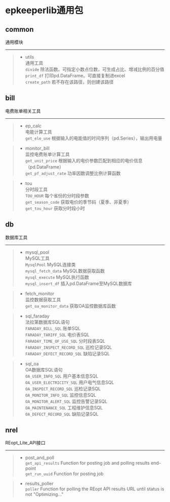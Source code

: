 # epkeeperlib通用包

## common
通用模块
***
> - utils  
> 通用工具  
> `divide` 除法函数。可指定小数点位数，可生成占比、增减比例的百分值  
> `print_df` 打印pd.DataFrame。可直接复制进excel  
> `create_path` 若不存在该路径，则创建该路径  

## bill
电费账单相关工具
***
> - ep_calc  
> 电能计算工具  
> `get_ele_use` 根据输入的电能值的时间序列（pd.Series），输出用电量  


> - monitor_bill  
> 监控电费账单计算工具  
> `get_unit_price` 根据输入的电价参数匹配到相应的电价信息（pd.DataFrame）  
> `get_pf_adjust_rate` 功率因数调整比例计算函数  


> - tou  
> 分时段工具  
> `TOU_HOUR` 每个省份的分时段参数  
> `get_season_code` 获取电价的季节码（夏季、非夏季）  
> `get_tou_hour` 获取分时段小时  

## db
数据库工具
***
> - mysql_pool  
> MySQL工具  
> `MysqlPool` MySQL连接类  
> `mysql_fetch_data` MySQL数据获取函数   
> `mysql_execute` MySQL执行函数  
> `mysql_insert_df` 插入pd.DataFrame至MySQL数据库  


> - fetch_monitor  
> 监控数据获取工具  
> `get_oa_monitor_data` 获取OA监控数据库函数  


> - sql_faraday  
> 法拉第数据库SQL语句  
> `FARADAY_BILL_SQL` 账单SQL  
> `FARADAY_TARIFF_SQL` 电价表SQL  
> `FARADAY_TIME_OF_USE_SQL` 分时段表SQL  
> `FARADAY_INSPECT_RECORD_SQL` 巡检记录SQL  
> `FARADAY_DEFECT_RECORD_SQL` 缺陷记录SQL  


> - sql_oa  
> OA数据库SQL语句  
> `OA_USER_INFO_SQL` 用户基本信息SQL  
> `OA_USER_ELECTRICITY_SQL` 用户电气信息SQL  
> `OA_INSPECT_RECORD_SQL` 巡检记录SQL  
> `OA_MONITOR_INFO_SQL` 监控信息SQL  
> `OA_MONITOR_ALERT_SQL` 监控告警记录SQL  
> `OA_MAINTENANCE_SQL` 工程维护信息SQL  
> `OA_DEFECT_RECORD_SQL` 缺陷记录SQL  

## nrel
REopt_Lite_API接口 
***
> - post_and_poll  
> `get_api_results` Function for posting job and polling results end-point  
> `get_run_uuid` Function for posting job   

> - results_poller  
> `poller` Function for polling the REopt API results URL until status is not "Optimizing..." 
